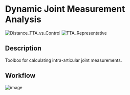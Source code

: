 # Dynamic Joint Measurement Analysis
![Distance_TTA_vs_Control](https://user-images.githubusercontent.com/69816397/211891169-d905490a-9692-4162-b5f7-3c27e6a9c24a.gif)
![TTA_Representative](https://github.com/Lenz-Lab/JMA/assets/69816397/84325e31-6759-422e-a0de-fb249d2b93e1.gif)
## Description
Toolbox for calculating intra-articular joint measurements.

## Workflow
![image](https://github.com/Lenz-Lab/JMA/assets/69816397/79ed7059-d475-4531-a017-49fc7eeb09d0)

